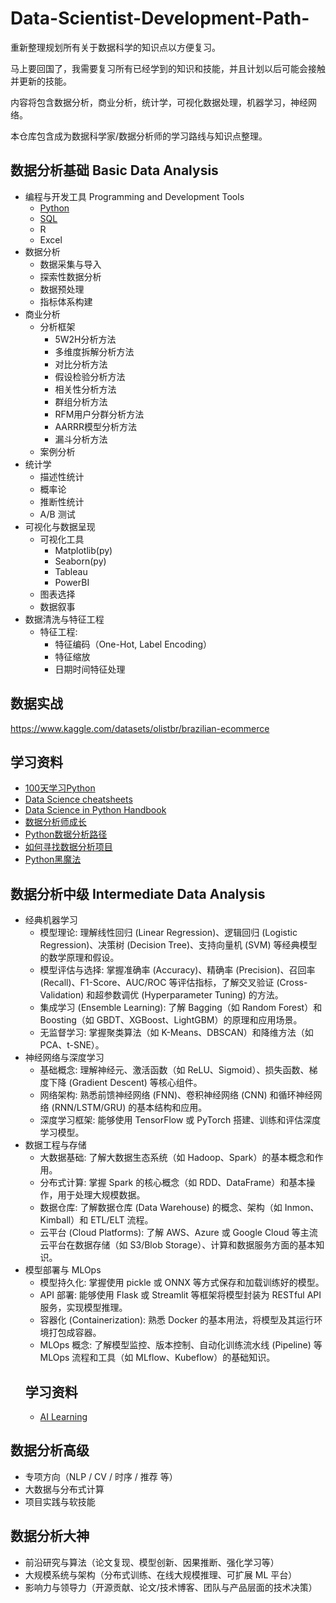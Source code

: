# Data-Scientist-Development-Path-
重新整理规划所有关于数据科学的知识点以方便复习。


马上要回国了，我需要复习所有已经学到的知识和技能，并且计划以后可能会接触并更新的技能。

内容将包含数据分析，商业分析，统计学，可视化数据处理，机器学习，神经网络。

本仓库包含成为数据科学家/数据分析师的学习路线与知识点整理。


## 数据分析基础 Basic Data Analysis
- 编程与开发工具 Programming and Development Tools
  - [Python](Python.md)
  - [SQL](SQL.md)
  - R 
  - Excel
- 数据分析
  - 数据采集与导入
  - 探索性数据分析 
  - 数据预处理
  - 指标体系构建
- 商业分析
  - 分析框架
    - 5W2H分析方法
    - 多维度拆解分析方法
    - 对比分析方法
    - 假设检验分析方法
    - 相关性分析方法
    - 群组分析方法
    - RFM用户分群分析方法
    - AARRR模型分析方法
    - 漏斗分析方法
  - 案例分析
- 统计学
  - 描述性统计
  - 概率论
  - 推断性统计
  - A/B 测试
- 可视化与数据呈现
  - 可视化工具
    - Matplotlib(py)
    - Seaborn(py)
    - Tableau
    - PowerBI 
  - 图表选择
  - 数据叙事 
- 数据清洗与特征工程
  - 特征工程:
    - 特征编码（One-Hot, Label Encoding）
    - 特征缩放
    - 日期时间特征处理
## 数据实战
https://www.kaggle.com/datasets/olistbr/brazilian-ecommerce 
## 学习资料
- [100天学习Python](https://github.com/jackfrued/Python-100-Days/blob/master/Day66-80/71.NumPy%E7%9A%84%E5%BA%94%E7%94%A8-4.md)
- [Data Science cheatsheets](https://github.com/FavioVazquez/ds-cheatsheets?tab=readme-ov-file)
- [Data Science in Python Handbook](https://github.com/wangyingsm/Python-Data-Science-Handbook/blob/master/notebooks/01.05-IPython-And-Shell-Commands.ipynb)
- [数据分析师成长](https://zhuanlan.zhihu.com/p/478792950)
- [Python数据分析路径](https://zhuanlan.zhihu.com/p/29813260)
- [如何寻找数据分析项目](https://www.zhihu.com/question/68476755/answer/1084320060)
- [Python黑魔法](https://www.zhihu.com/question/431725755/answer/1596178843)


## 数据分析中级 Intermediate Data Analysis

- 经典机器学习
  - 模型理论: 理解线性回归 (Linear Regression)、逻辑回归 (Logistic Regression)、决策树 (Decision Tree)、支持向量机 (SVM) 等经典模型的数学原理和假设。
  - 模型评估与选择: 掌握准确率 (Accuracy)、精确率 (Precision)、召回率 (Recall)、F1-Score、AUC/ROC 等评估指标，了解交叉验证 (Cross-Validation) 和超参数调优 (Hyperparameter Tuning) 的方法。
  - 集成学习 (Ensemble Learning): 了解 Bagging（如 Random Forest）和 Boosting（如 GBDT、XGBoost、LightGBM）的原理和应用场景。
  - 无监督学习: 掌握聚类算法（如 K-Means、DBSCAN）和降维方法（如 PCA、t-SNE）。
- 神经网络与深度学习
  - 基础概念: 理解神经元、激活函数（如 ReLU、Sigmoid）、损失函数、梯度下降 (Gradient Descent) 等核心组件。
  - 网络架构: 熟悉前馈神经网络 (FNN)、卷积神经网络 (CNN) 和循环神经网络 (RNN/LSTM/GRU) 的基本结构和应用。
  - 深度学习框架: 能够使用 TensorFlow 或 PyTorch 搭建、训练和评估深度学习模型。
- 数据工程与存储
  - 大数据基础: 了解大数据生态系统（如 Hadoop、Spark）的基本概念和作用。
  - 分布式计算: 掌握 Spark 的核心概念（如 RDD、DataFrame）和基本操作，用于处理大规模数据。
  - 数据仓库: 了解数据仓库 (Data Warehouse) 的概念、架构（如 Inmon、Kimball）和 ETL/ELT 流程。
  - 云平台 (Cloud Platforms): 了解 AWS、Azure 或 Google Cloud 等主流云平台在数据存储（如 S3/Blob Storage）、计算和数据服务方面的基本知识。
- 模型部署与 MLOps
  - 模型持久化: 掌握使用 pickle 或 ONNX 等方式保存和加载训练好的模型。
  - API 部署: 能够使用 Flask 或 Streamlit 等框架将模型封装为 RESTful API 服务，实现模型推理。
  - 容器化 (Containerization): 熟悉 Docker 的基本用法，将模型及其运行环境打包成容器。
  - MLOps 概念: 了解模型监控、版本控制、自动化训练流水线 (Pipeline) 等 MLOps 流程和工具（如 MLflow、Kubeflow）的基础知识。
  ##  学习资料
  - [AI Learning](https://github.com/apachecn/ailearning/blob/master/docs/ml/1.md)

    
## 数据分析高级
- 专项方向（NLP / CV / 时序 / 推荐 等）
- 大数据与分布式计算
- 项目实践与软技能

## 数据分析大神
- 前沿研究与算法（论文复现、模型创新、因果推断、强化学习等）
- 大规模系统与架构（分布式训练、在线大规模推理、可扩展 ML 平台）
- 影响力与领导力（开源贡献、论文/技术博客、团队与产品层面的技术决策）
